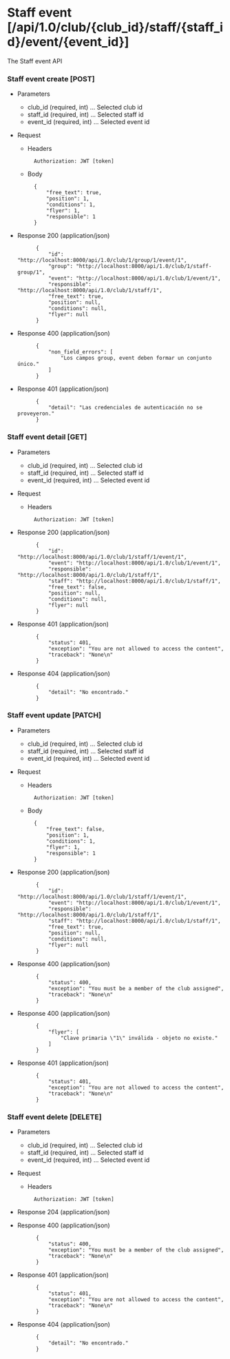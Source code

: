 # Staff event [/api/1.0/club/{club_id}/staff/{staff_id}/event/{event_id}]

The Staff event API

### Staff event create [POST]

+ Parameters
    + club_id (required, int) ... Selected club id
    + staff_id (required, int) ... Selected staff id
    + event_id (required, int) ... Selected event id

+ Request
    + Headers
    
            Authorization: JWT [token]

    + Body
        
            {
                "free_text": true,
                "position": 1,
                "conditions": 1,
                "flyer": 1,
                "responsible": 1
            }
            
+ Response 200 (application/json)

            {
                "id": "http://localhost:8000/api/1.0/club/1/group/1/event/1",
                "group": "http://localhost:8000/api/1.0/club/1/staff-group/1",
                "event": "http://localhost:8000/api/1.0/club/1/event/1",
                "responsible": "http://localhost:8000/api/1.0/club/1/staff/1",
                "free_text": true,
                "position": null,
                "conditions": null,
                "flyer": null
            }

+ Response 400 (application/json)

            {
                "non_field_errors": [
                    "Los campos group, event deben formar un conjunto único."
                ]
            }

+ Response 401 (application/json)

            {
                "detail": "Las credenciales de autenticación no se proveyeron."
            }

### Staff event detail [GET]

+ Parameters
    + club_id (required, int) ... Selected club id
    + staff_id (required, int) ... Selected staff id
    + event_id (required, int) ... Selected event id

+ Request
    + Headers
    
            Authorization: JWT [token]

+ Response 200 (application/json)

            {
                "id": "http://localhost:8000/api/1.0/club/1/staff/1/event/1",
                "event": "http://localhost:8000/api/1.0/club/1/event/1",
                "responsible": "http://localhost:8000/api/1.0/club/1/staff/1",
                "staff": "http://localhost:8000/api/1.0/club/1/staff/1",
                "free_text": false,
                "position": null,
                "conditions": null,
                "flyer": null
            }

+ Response 401 (application/json)

            {
                "status": 401,
                "exception": "You are not allowed to access the content",
                "traceback": "None\n"
            }

+ Response 404 (application/json)

            {
                "detail": "No encontrado."
            }

### Staff event update [PATCH]

+ Parameters
    + club_id (required, int) ... Selected club id
    + staff_id (required, int) ... Selected staff id
    + event_id (required, int) ... Selected event id

+ Request
    + Headers
    
            Authorization: JWT [token]
    + Body

            {
                "free_text": false,
                "position": 1,
                "conditions": 1,
                "flyer": 1,
                "responsible": 1
            }

+ Response 200 (application/json)

            {
                "id": "http://localhost:8000/api/1.0/club/1/staff/1/event/1",
                "event": "http://localhost:8000/api/1.0/club/1/event/1",
                "responsible": "http://localhost:8000/api/1.0/club/1/staff/1",
                "staff": "http://localhost:8000/api/1.0/club/1/staff/1",
                "free_text": true,
                "position": null,
                "conditions": null,
                "flyer": null
            }

+ Response 400 (application/json)

            {
                "status": 400,
                "exception": "You must be a member of the club assigned",
                "traceback": "None\n"
            }
            
+ Response 400 (application/json)

            {
                "flyer": [
                    "Clave primaria \"1\" inválida - objeto no existe."
                ]
            }

+ Response 401 (application/json)

            {
                "status": 401,
                "exception": "You are not allowed to access the content",
                "traceback": "None\n"
            }

### Staff event delete [DELETE]

+ Parameters
    + club_id (required, int) ... Selected club id
    + staff_id (required, int) ... Selected staff id
    + event_id (required, int) ... Selected event id

+ Request
    + Headers

            Authorization: JWT [token]
    
+ Response 204 (application/json)

+ Response 400 (application/json)

            {
                "status": 400,
                "exception": "You must be a member of the club assigned",
                "traceback": "None\n"
            }

+ Response 401 (application/json)

            {
                "status": 401,
                "exception": "You are not allowed to access the content",
                "traceback": "None\n"
            }

+ Response 404 (application/json)

            {
                "detail": "No encontrado."
            }
